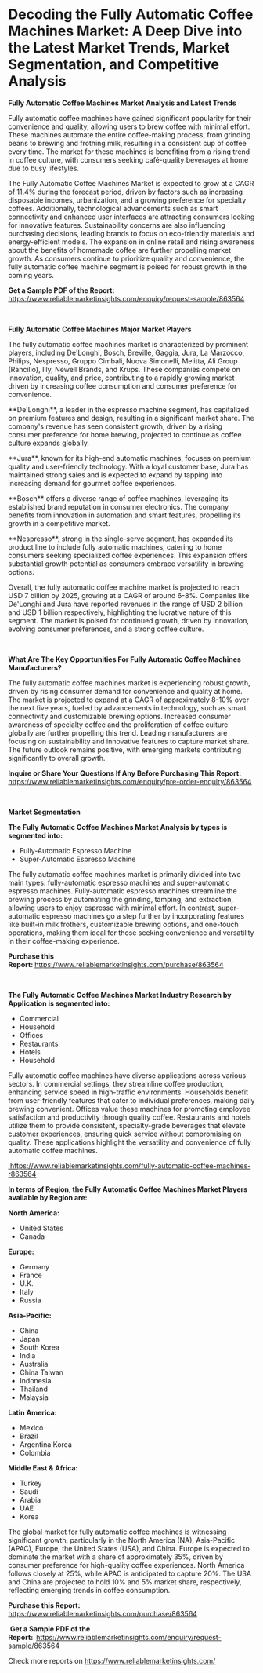 <p><h1>Decoding the Fully Automatic Coffee Machines Market: A Deep Dive into the Latest Market Trends, Market Segmentation, and Competitive Analysis</h1></p><p><strong>Fully Automatic Coffee Machines Market Analysis and Latest Trends</strong></p>
<p><p>Fully automatic coffee machines have gained significant popularity for their convenience and quality, allowing users to brew coffee with minimal effort. These machines automate the entire coffee-making process, from grinding beans to brewing and frothing milk, resulting in a consistent cup of coffee every time. The market for these machines is benefiting from a rising trend in coffee culture, with consumers seeking café-quality beverages at home due to busy lifestyles.</p><p>The Fully Automatic Coffee Machines Market is expected to grow at a CAGR of 11.4% during the forecast period, driven by factors such as increasing disposable incomes, urbanization, and a growing preference for specialty coffees. Additionally, technological advancements such as smart connectivity and enhanced user interfaces are attracting consumers looking for innovative features. Sustainability concerns are also influencing purchasing decisions, leading brands to focus on eco-friendly materials and energy-efficient models. The expansion in online retail and rising awareness about the benefits of homemade coffee are further propelling market growth. As consumers continue to prioritize quality and convenience, the fully automatic coffee machine segment is poised for robust growth in the coming years.</p></p>
<p><strong>Get a Sample PDF of the Report:&nbsp;</strong> <a href="https://www.reliablemarketinsights.com/enquiry/request-sample/863564?utm_campaign=2004&utm_medium=2&utm_source=Github&utm_content=ia&utm_term=08022025&utm_id=fully-automatic-coffee-machines">https://www.reliablemarketinsights.com/enquiry/request-sample/863564</a></p>
<p>&nbsp;</p>
<p><strong>Fully Automatic Coffee Machines Major Market Players</strong></p>
<p><p>The fully automatic coffee machines market is characterized by prominent players, including De'Longhi, Bosch, Breville, Gaggia, Jura, La Marzocco, Philips, Nespresso, Gruppo Cimbali, Nuova Simonelli, Melitta, Ali Group (Rancilio), Illy, Newell Brands, and Krups. These companies compete on innovation, quality, and price, contributing to a rapidly growing market driven by increasing coffee consumption and consumer preference for convenience.</p><p>**De'Longhi**, a leader in the espresso machine segment, has capitalized on premium features and design, resulting in a significant market share. The company's revenue has seen consistent growth, driven by a rising consumer preference for home brewing, projected to continue as coffee culture expands globally.</p><p>**Jura**, known for its high-end automatic machines, focuses on premium quality and user-friendly technology. With a loyal customer base, Jura has maintained strong sales and is expected to expand by tapping into increasing demand for gourmet coffee experiences.</p><p>**Bosch** offers a diverse range of coffee machines, leveraging its established brand reputation in consumer electronics. The company benefits from innovation in automation and smart features, propelling its growth in a competitive market.</p><p>**Nespresso**, strong in the single-serve segment, has expanded its product line to include fully automatic machines, catering to home consumers seeking specialized coffee experiences. This expansion offers substantial growth potential as consumers embrace versatility in brewing options.</p><p>Overall, the fully automatic coffee machine market is projected to reach USD 7 billion by 2025, growing at a CAGR of around 6-8%. Companies like De'Longhi and Jura have reported revenues in the range of USD 2 billion and USD 1 billion respectively, highlighting the lucrative nature of this segment. The market is poised for continued growth, driven by innovation, evolving consumer preferences, and a strong coffee culture.</p></p>
<p>&nbsp;</p>
<p><strong>What Are The Key Opportunities For Fully Automatic Coffee Machines Manufacturers?</strong></p>
<p><p>The fully automatic coffee machines market is experiencing robust growth, driven by rising consumer demand for convenience and quality at home. The market is projected to expand at a CAGR of approximately 8-10% over the next five years, fueled by advancements in technology, such as smart connectivity and customizable brewing options. Increased consumer awareness of specialty coffee and the proliferation of coffee culture globally are further propelling this trend. Leading manufacturers are focusing on sustainability and innovative features to capture market share. The future outlook remains positive, with emerging markets contributing significantly to overall growth.</p></p>
<p><strong>Inquire or Share Your Questions If Any Before Purchasing This Report:</strong> <a href="https://www.reliablemarketinsights.com/enquiry/pre-order-enquiry/863564?utm_campaign=2004&utm_medium=2&utm_source=Github&utm_content=ia&utm_term=08022025&utm_id=fully-automatic-coffee-machines">https://www.reliablemarketinsights.com/enquiry/pre-order-enquiry/863564</a></p>
<p>&nbsp;</p>
<p><strong>Market Segmentation</strong></p>
<p><strong>The Fully Automatic Coffee Machines Market Analysis by types is segmented into:</strong></p>
<p><ul><li>Fully-Automatic Espresso Machine</li><li>Super-Automatic Espresso Machine</li></ul></p>
<p><p>The fully automatic coffee machines market is primarily divided into two main types: fully-automatic espresso machines and super-automatic espresso machines. Fully-automatic espresso machines streamline the brewing process by automating the grinding, tamping, and extraction, allowing users to enjoy espresso with minimal effort. In contrast, super-automatic espresso machines go a step further by incorporating features like built-in milk frothers, customizable brewing options, and one-touch operations, making them ideal for those seeking convenience and versatility in their coffee-making experience.</p></p>
<p><strong>Purchase this Report:&nbsp;</strong><a href="https://www.reliablemarketinsights.com/purchase/863564?utm_campaign=2004&utm_medium=2&utm_source=Github&utm_content=ia&utm_term=08022025&utm_id=fully-automatic-coffee-machines">https://www.reliablemarketinsights.com/purchase/863564</a></p>
<p>&nbsp;</p>
<p><strong>The Fully Automatic Coffee Machines Market Industry Research by Application is segmented into:</strong></p>
<p><ul><li>Commercial</li><li>Household</li><li>Offices</li><li>Restaurants</li><li>Hotels</li><li>Household</li></ul></p>
<p><p>Fully automatic coffee machines have diverse applications across various sectors. In commercial settings, they streamline coffee production, enhancing service speed in high-traffic environments. Households benefit from user-friendly features that cater to individual preferences, making daily brewing convenient. Offices value these machines for promoting employee satisfaction and productivity through quality coffee. Restaurants and hotels utilize them to provide consistent, specialty-grade beverages that elevate customer experiences, ensuring quick service without compromising on quality. These applications highlight the versatility and convenience of fully automatic coffee machines.</p></p>
<p><a href="https://www.reliablemarketinsights.com/fully-automatic-coffee-machines-r863564?utm_campaign=2004&utm_medium=2&utm_source=Github&utm_content=ia&utm_term=08022025&utm_id=fully-automatic-coffee-machines">&nbsp;https://www.reliablemarketinsights.com/fully-automatic-coffee-machines-r863564</a></p>
<p><strong>In terms of Region, the Fully Automatic Coffee Machines Market Players available by Region are:</strong></p>
<p>
    <p> <strong> North America: </strong>
        <ul>
            <li>United States</li>
            <li>Canada</li>
        </ul>
        </p> 
    <p> <strong> Europe: </strong>
        <ul>
            <li>Germany</li>
            <li>France</li>
            <li>U.K.</li>
            <li>Italy</li>
            <li>Russia</li>
        </ul>
        </p> 
    <p> <strong> Asia-Pacific: </strong>
        <ul>
            <li>China</li>
            <li>Japan</li>
            <li>South Korea</li>
            <li>India</li>
            <li>Australia</li>
            <li>China Taiwan</li>
            <li>Indonesia</li>
            <li>Thailand</li>
            <li>Malaysia</li>
        </ul>
        </p> 
    <p> <strong> Latin America: </strong>
        <ul>
            <li>Mexico</li>
            <li>Brazil</li>
            <li>Argentina Korea</li>
            <li>Colombia</li>
        </ul>
        </p> 
    <p> <strong> Middle East & Africa: </strong>
        <ul>
            <li>Turkey</li>
            <li>Saudi</li>
            <li>Arabia</li>
            <li>UAE</li>
            <li>Korea</li>
        </ul>
    </p>
    </p>
<p><p>The global market for fully automatic coffee machines is witnessing significant growth, particularly in the North America (NA), Asia-Pacific (APAC), Europe, the United States (USA), and China. Europe is expected to dominate the market with a share of approximately 35%, driven by consumer preference for high-quality coffee experiences. North America follows closely at 25%, while APAC is anticipated to capture 20%. The USA and China are projected to hold 10% and 5% market share, respectively, reflecting emerging trends in coffee consumption.</p></p>
<p><strong>Purchase this Report: </strong><a href="https://www.reliablemarketinsights.com/purchase/863564?utm_campaign=2004&utm_medium=2&utm_source=Github&utm_content=ia&utm_term=08022025&utm_id=fully-automatic-coffee-machines">https://www.reliablemarketinsights.com/purchase/863564</a></p>
<p>&nbsp;<strong>Get a Sample PDF of the Report:&nbsp;&nbsp;</strong><a href="https://www.reliablemarketinsights.com/enquiry/request-sample/863564?utm_campaign=2004&utm_medium=2&utm_source=Github&utm_content=ia&utm_term=08022025&utm_id=fully-automatic-coffee-machines">https://www.reliablemarketinsights.com/enquiry/request-sample/863564</a></p>
<p><strong></strong></p>
<p>Check more reports on <a href="https://www.reliablemarketinsights.com/?utm_campaign=2004&utm_medium=2&utm_source=Github&utm_content=ia&utm_term=08022025&utm_id=fully-automatic-coffee-machines">https://www.reliablemarketinsights.com/</a></p>